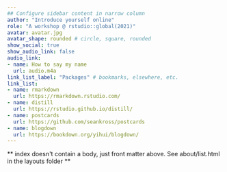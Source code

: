 ```yaml
---
## Configure sidebar content in narrow column
author: "Introduce yourself online"
role: "A workshop @ rstudio::global(2021)"
avatar: avatar.jpg
avatar_shape: rounded # circle, square, rounded
show_social: true
show_audio_link: false
audio_link: 
- name: How to say my name
  url: audio.m4a
link_list_label: "Packages" # bookmarks, elsewhere, etc.
link_list:
- name: rmarkdown
  url: https://rmarkdown.rstudio.com/
- name: distill
  url: https://rstudio.github.io/distill/
- name: postcards
  url: https://github.com/seankross/postcards
- name: blogdown
  url: https://bookdown.org/yihui/blogdown/
---
```


** index doesn't contain a body, just front matter above.
See about/list.html in the layouts folder **
